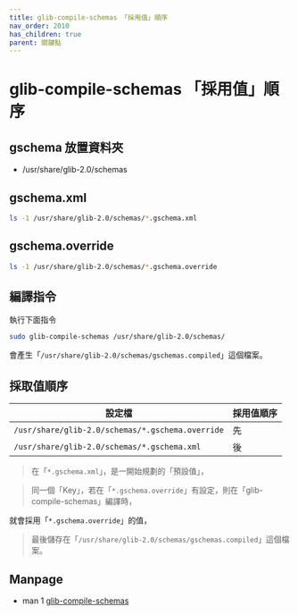 ```yaml
---
title: glib-compile-schemas 「採用值」順序
nav_order: 2010
has_children: true
parent: 關鍵點
---
```



# glib-compile-schemas 「採用值」順序


## gschema 放置資料夾

* /usr/share/glib-2.0/schemas


## gschema.xml

``` sh
ls -1 /usr/share/glib-2.0/schemas/*.gschema.xml
```

## gschema.override

``` sh
ls -1 /usr/share/glib-2.0/schemas/*.gschema.override
```


## 編譯指令

執行下面指令

``` sh
sudo glib-compile-schemas /usr/share/glib-2.0/schemas/
```

會產生「`/usr/share/glib-2.0/schemas/gschemas.compiled`」這個檔案。


## 採取值順序

|設定檔 | 採用值順序 |
| --- | --- |
| `/usr/share/glib-2.0/schemas/*.gschema.override` | 先 |
| `/usr/share/glib-2.0/schemas/*.gschema.xml` | 後 |


> 在「`*.gschema.xml`」，是一開始規劃的「預設值」，

> 同一個「Key」，若在「`*.gschema.override`」有設定，則在「glib-compile-schemas」編譯時，

就會採用「`*.gschema.override`」的值，

> 最後儲存在「`/usr/share/glib-2.0/schemas/gschemas.compiled`」這個檔案。


## Manpage

* man 1 [glib-compile-schemas](https://manpages.ubuntu.com/manpages/jammy/en/man1/glib-compile-schemas.1.html)
